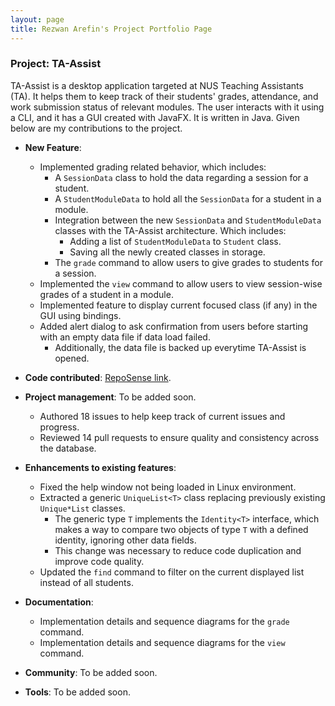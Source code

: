 ```yaml
---
layout: page
title: Rezwan Arefin's Project Portfolio Page
---
```


### Project: TA-Assist

TA-Assist is a desktop application targeted at NUS Teaching Assistants (TA). It helps them to keep track of their students' grades, attendance, and work submission status of relevant modules.
The user interacts with it using a CLI, and it has a GUI created with JavaFX. It is written in Java.
Given below are my contributions to the project.

* **New Feature**: 
    * Implemented grading related behavior, which includes: 
        * A `SessionData` class to hold the data regarding a session for a student.
        * A `StudentModuleData` to hold all the `SessionData` for a student in a module.  
        * Integration between the new `SessionData` and `StudentModuleData` classes with the TA-Assist architecture. Which includes: 
            * Adding a list of `StudentModuleData` to `Student` class.
            * Saving all the newly created classes in storage. 
        * The `grade` command to allow users to give grades to students for a session.
    * Implemented the `view` command to allow users to view session-wise grades of a student in a module.
    * Implemented feature to display current focused class (if any) in the GUI using bindings. 
    * Added alert dialog to ask confirmation from users before starting with an empty data file if data load failed.
        * Additionally, the data file is backed up everytime TA-Assist is opened.

* **Code contributed**: [RepoSense link](https://nus-cs2103-ay2223s1.github.io/tp-dashboard/?search=RezwanArefin01&breakdown=true).

* **Project management**: To be added soon.
    * Authored 18 issues to help keep track of current issues and progress.
    * Reviewed 14 pull requests to ensure quality and consistency across the database.

* **Enhancements to existing features**: 
    * Fixed the help window not being loaded in Linux environment.
    * Extracted a generic `UniqueList<T>` class replacing previously existing `Unique*List` classes.
        * The generic type `T` implements the `Identity<T>` interface, which makes a way to compare two objects of type `T` with a defined identity, ignoring other data fields.    
        * This change was necessary to reduce code duplication and improve code quality.
    * Updated the `find` command to filter on the current displayed list instead of all students. 

* **Documentation**: 
    * Implementation details and sequence diagrams for the `grade` command.
    * Implementation details and sequence diagrams for the `view` command.

* **Community**: To be added soon.

* **Tools**: To be added soon.
